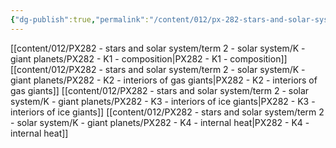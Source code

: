 ```yaml
---
{"dg-publish":true,"permalink":"/content/012/px-282-stars-and-solar-system/term-2-solar-system/k-giant-planets/k-giant-planets/","noteIcon":"1","created":"2025-02-14T16:48:00.684+00:00","updated":"2025-02-21T16:49:00.050+00:00"}
---
```


[[content/012/PX282 - stars and solar system/term 2 - solar system/K - giant planets/PX282 - K1 - composition\|PX282 - K1 - composition]]
[[content/012/PX282 - stars and solar system/term 2 - solar system/K - giant planets/PX282 - K2 - interiors of gas giants\|PX282 - K2 - interiors of gas giants]]
[[content/012/PX282 - stars and solar system/term 2 - solar system/K - giant planets/PX282 - K3 - interiors of ice giants\|PX282 - K3 - interiors of ice giants]]
[[content/012/PX282 - stars and solar system/term 2 - solar system/K - giant planets/PX282 - K4 - internal heat\|PX282 - K4 - internal heat]]
